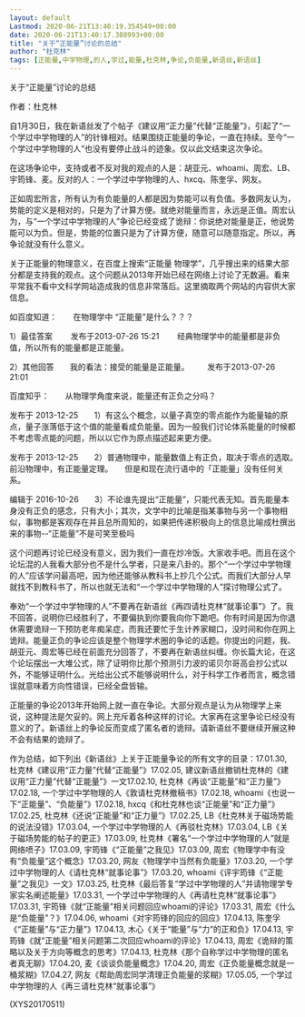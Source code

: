 ```yaml
---
layout: default
Lastmod: 2020-06-21T13:40:19.354549+00:00
date: 2020-06-21T13:40:17.388993+00:00
title: "关于“正能量”讨论的总结"
author: "杜克林"
tags: [正能量,中学物理,的人,学过,能量,杜克林,争论,负能量,新语丝,新语丝]
---
```


关于“正能量”讨论的总结

作者：杜克林

自1月30日，我在新语丝发了个帖子《建议用“正力量”代替“正能量”》，引起了“一个学过中学物理的人”的针锋相对。结果围绕正能量的争论，一直在持续。至今“一个学过中学物理的人”也没有要停止战斗的迹象。仅以此文结束这次争论。

在这场争论中，支持或者不反对我的观点的人是：胡亚元、whoami、周宏、LB、宇筠锋、麦。反对的人：一个学过中学物理的人、hxcq、陈奎孚、网友。

正如周宏所言，所有认为有负能量的人都是因为势能可以有负值。多数网友认为，势能的定义是相对的，只是为了计算方便。就绝对能量而言，永远是正值。周宏认为，与“一个学过中学物理的人”争论已经变成了诡辩：你说绝对能量是正，他说势能可以为负。但是，势能的位置只是为了计算方便，随意可以随意指定。所以，再争论就没有什么意义。

关于正能量的物理意义，在百度上搜索“正能量 物理学”，几乎搜出来的结果大部分都是支持我的观点。这个问题从2013年开始已经在网络上讨论了无数遍。看来平常我不看中文科学网站造成我的信息非常落后。这里摘取两个网站的内容供大家信息。

如百度知道：　　在物理学中 “正能量”是什么？？？

1）最佳答案 　　发布于2013-07-26 15:21 　　经典物理学中的能量都是非负值，所以所有的能量都是正能量。

2）其他回答　　我的看法：接受的能量是正能量。 　　发布于2013-07-26 21:01

百度知乎：　　从物理学角度来说，能量还有正负之分吗？

发布于 2013-12-25　　1）有这么个概念，以量子真空的零点能作为能量轴的原点，量子涨落低于这个值的能量看成负能量。因为一般我们讨论体系能量的时候都不考虑零点能的问题，所以以它作为原点描述起来更方便。

发布于 2013-12-25　　2）普通物理中，能量数值上有正负，取决于零点的选取。　　前沿物理中，有正能量定理。　　但是和现在流行语中的「正能量」没有任何关系。

编辑于 2016-10-26　　3）不论谁先提出“正能量”，只能代表无知。首先能量本身没有正负的感念，只有大小；其次，文学中的比喻是指某事物与另一个事物相似，事物都是客观存在并且总所周知的，如果把传递积极向上的信息比喻成杜撰出来的事物--“正能量”不是可笑至极吗

这个问题再讨论已经没有意义，因为我们一直在炒冷饭。大家收手吧。而且在这个论坛混的人我看大部分也不是什么学者，只是来八卦的。那个“一个学过中学物理的人”应该学问最高吧，因为他还能够从教科书上抄几个公式。而我们大部分人早就找不到教科书了，所以也就无法和“一个学过中学物理的人”探讨物理公式了。

奉劝“一个学过中学物理的人”不要再在新语丝《再四请杜克林“就事论事”》了。我不回答，说明你已经胜利了，不要偏执到你要我向你下跪吧。你有时间是因为你退休需要诡辩一下预防老年痴呆症，而我还要忙于生计养家糊口，没时间和你在网上诡辩。能量正负的争论应该是整个物理学术圈的争论的话题。你提出的问题，我、胡亚元、周宏等已经在前面充分回答了，不要再在新语丝纠缠。你长篇大论，在这个论坛摆出一大堆公式，除了证明你比那个预测引力波的诺贝尔哥高会抄公式以外，不能够证明什么。光给出公式不能够说明什么，对于科学工作者而言，概念错误就意味着方向性错误，已经全盘皆输。

正能量的争论2013年开始网上就一直在争论。大部分观点是认为从物理学上来说，这种提法是欠妥的。网上充斥着各种这样的讨论。大家再在这里争论已经没有意义的了。新语丝上的争论反而变成了匿名者的诡辩。请新语丝不要继续开展这种不会有结果的诡辩了。

作为总结，如下列出《新语丝》上关于正能量争论的所有文字的目录：17.01.30, 杜克林《建议用“正力量”代替“正能量”》17.02.05, 建议新语丝撤销杜克林的《建议用“正力量”代替“正能量”》一文17.02.10, 杜克林《再谈“正能量”和“正力量”》17.02.18, 一个学过中学物理的人《敦请杜克林撤稿书》</a>17.02.18, whoami《也说一下“正能量”、“负能量”》</a>17.02.18, hxcq《和杜克林也谈“正能量”和“正力量”》</a>17.02.25, 杜克林《还说“正能量”和“正力量”》17.02.25, LB《杜克林关于磁场势能的说法没错》17.03.04, 一个学过中学物理的人《再驳杜克林》17.03.04, LB《关于磁场势能的帖子的更正》17.03.09, 杜克林《署名“一个学过中学物理的人”就是网络喷子》17.03.09, 宇筠锋《“正能量”之我见》17.03.09, 周宏《物理学中有没有“负能量”这个概念》17.03.20, 网友《物理学中当然有负能量》17.03.20, 一个学过中学物理的人《请杜克林“就事论事”》17.03.20, whoami《评宇筠锋《“正能量”之我见》一文》17.03.25, 杜克林《最后答复“学过中学物理的人”并请物理学专家实名阐述能量》17.03.31, 一个学过中学物理的人《再请杜克林“就事论事”》17.03.31, 宇筠锋《就“正能量”相关问题回应whoami的评论》17.03.31, 周宏《什么是“负能量”？》17.04.06, whoami《对宇筠锋的回应的回应》17.04.13, 陈奎孚《“正能量”与“正力量”》17.04.13, 木心《关于“能量”与“力”的正和负》17.04.13, 宇筠锋《就“正能量”相关问题第二次回应whoami的评论》17.04.13, 周宏《诡辩的策略以及关于方向等概念的思考》17.04.13, 杜克林《那个自称学过中学物理的匿名者真无聊》17.04.20, 麦《谈谈负能量概念》17.04.20, 周宏《正负能量概念就是一桶浆糊》17.04.27, 网友《帮助周宏同学清理正负能量的浆糊》17.05.05, 一个学过中学物理的人《再三请杜克林“就事论事”》

(XYS20170511)

